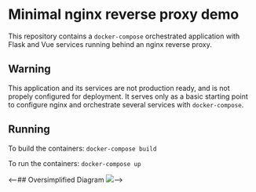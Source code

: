 # Minimal nginx reverse proxy demo

This repository contains a `docker-compose` orchestrated application with Flask and Vue services running behind an nginx reverse proxy.

## Warning

This application and its services are not production ready, and is not propely configured for deployment. It serves only as a basic starting point to configure nginx and orchestrate several services with `docker-compose`.

## Running

To build the containers:
`docker-compose build`

To run the containers:
`docker-compose up`

<--## Oversimplified Diagram
<img src="reverse proxy.png"/>-->
